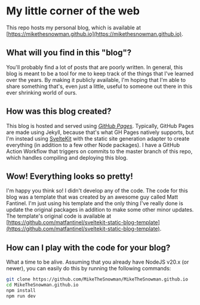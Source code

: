 # My little corner of the web
This repo hosts my personal blog, which is available at 
[https://mikethesnowman.github.io](https://mikethesnowman.github.io).

## What will you find in this "blog"?
You'll probably find a lot of posts that are poorly written. In general, this blog is meant to be a tool for me to keep 
track of the things that I've learned over the years. By making it publicly available, I'm hoping that I'm able to share 
something that's, even just a little, useful to someone out there in this ever shrinking world of ours.

## How was this blog created?

This blog is hosted and served using [_GitHub Pages_](https://docs.github.com/en/pages).
Typically, GitHub Pages are made using Jekyll, because that's what GH Pages natively supports, but I'm instead using 
[SvelteKit](https://kit.svelte.dev/docs/adapter-static#github-pages) with the static site generation adapter to create 
everything (in addition to a few other Node packages). I have a GitHub Action Workflow that triggers on commits to the 
master branch of this repo, which handles compiling and deploying this blog.

## Wow! Everything looks so pretty!
I'm happy you think so! I didn't develop any of the code. The code for this blog was a template that was created by 
an awesome guy called Matt Fantinel. I'm just using his template and the only thing I've really done is update the 
original packages in addition to make some other minor updates. The template's original code is available
at [https://github.com/matfantinel/sveltekit-static-blog-template](https://github.com/matfantinel/sveltekit-static-blog-template).

## How can I play with the code for your blog?
What a time to be alive. 
Assuming that you already have NodeJS v20.x (or newer), you can easily do this by running the following commands:
```bash
git clone https://github.com/MikeTheSnowman/MikeTheSnowman.github.io
cd MikeTheSnowman.github.io
npm install
npm run dev
```